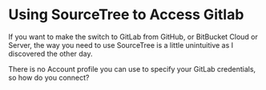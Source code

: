 # Using SourceTree to Access Gitlab

If you want to make the switch to GitLab from GitHub, or BitBucket Cloud or Server, 
the way you need to use SourceTree is a little unintuitive as I discovered the other day.

There is no Account profile you can use to specify your GitLab credentials, so how do you connect?
